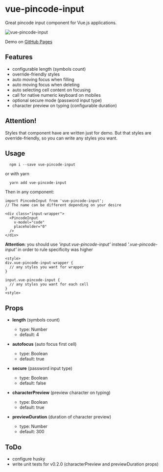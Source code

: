 # vue-pincode-input
Great pincode input component for Vue.js applications.

![vue-pincode-input](https://repository-images.githubusercontent.com/210697453/85bbb480-dffa-11e9-90a3-f4114739ed91)

Demo on [GitHub Pages](https://seokky.github.io/vue-pincode-input/)

## Features
- configurable length (symbols count)
- override-friendly styles
- auto moving focus when filling
- auto moving focus when deleting
- auto selecting cell content on focusing
- call for native numeric keyboard on mobiles
- optional secure mode (password input type)
- character preview on typing (configurable duration)

## Attention!

Styles that component have are written just for demo. But that styles are override-friendly, so you can write any styles you want.

## Usage

```
  npm i --save vue-pincode-input
```
or with yarn
```
  yarn add vue-pincode-input
```

Then in any component:

```
import PincodeInput from 'vue-pincode-input';
// The name can be different depending on your desire
```

```
<div class="input-wrapper">
  <PincodeInput
    v-model="code"
    placeholder="0"
  />
</div>
```

**Attention**: you should use _'input.vue-pincode-input'_ instead _'.vue-pincode-input'_ in order to rule specificity was higher

```
<style>
div.vue-pincode-input-wrapper {
  // any styles you want for wrapper
}

input.vue-pincode-input {
  // any styles you want for each cell
}
<style>
```

## Props

- **length** (symbols count)
  - type: Number
  - default: 4

- **autofocus** (auto focus first cell)
  - type: Boolean
  - default: true

- **secure** (password input type)
  - type: Boolean
  - default: false

- **characterPreview** (preview character on typing)
  - type: Boolean
  - default: true

- **previewDuration** (duration of character preview)
  - type: Number
  - default: 300

## ToDo

- configure husky
- write unit tests for v0.2.0 (characterPreview and previewDuration props)
